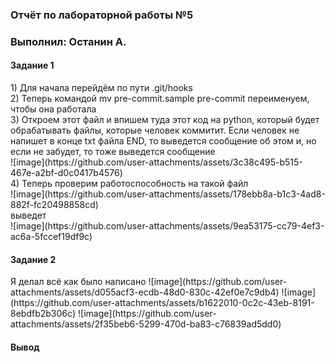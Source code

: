 <h3>Отчёт по лабораторной работы №5<h3>
<h3>Выполнил: Останин А.</h3>
<h4>Задание 1</h4>
1) Для начала перейдём по пути .git/hooks <br>
2) Теперь командой    mv pre-commit.sample pre-commit   переименуем, чтобы она работала <br>
3) Откроем этот файл и впишем туда этот код на python, который будет обрабатывать файлы, которые человек коммитит. Если человек не напишет в конце txt файла END, то выведется сообщение об этом и, но если не забудет, то тоже выведется сообщение 
<br>![image](https://github.com/user-attachments/assets/3c38c495-b515-467e-a2bf-d0c0417b4576)
<br>
4) Теперь проверим работоспособность
на такой файл <br>![image](https://github.com/user-attachments/assets/178ebb8a-b1c3-4ad8-882f-fc20498858cd)<br>
выведет <br>![image](https://github.com/user-attachments/assets/9ea53175-cc79-4ef3-ac6a-5fccef19df9c)
<br>
<h4>Задание 2</h4>
Я делал всё как было написано
![image](https://github.com/user-attachments/assets/d055acf3-ecdb-48d0-830c-42ef0e7c9db4)
![image](https://github.com/user-attachments/assets/b1622010-0c2c-43eb-8191-8ebdfb2b306c)
![image](https://github.com/user-attachments/assets/2f35beb6-5299-470d-ba83-c76839ad5dd0)
<br>
<h4>Вывод</h4>
